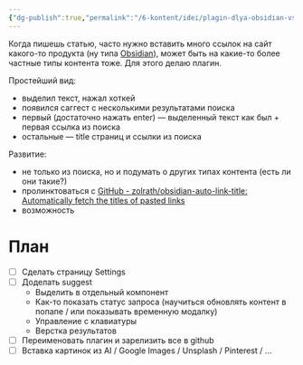 ```yaml
---
{"dg-publish":true,"permalink":"/6-kontent/idei/plagin-dlya-obsidian-vstavlyayushhij-ssylki-na-sajty-iz-gugl/","created":"2024-02-29T00:57:48.499+03:00","updated":"2024-03-12T13:09:08.189+03:00"}
---
```


Когда пишешь статью, часто нужно вставить много ссылок на сайт какого-то продукта (ну типа [Obsidian](https://obsidian.md/)), может быть на какие-то более частные типы контента тоже.
Для этого делаю плагин.

Простейший вид:
- выделил текст, нажал хоткей
- появился саггест с несколькими результатами поиска
- первый (достаточно нажать enter) — выделенный текст как был + первая ссылка из поиска 
- остальные — title страниц и ссылки из поиска

Развитие:
- не только из поиска, но и подумать о других типах контента (есть ли они такие?)
- пролинктоваться с  [GitHub - zolrath/obsidian-auto-link-title: Automatically fetch the titles of pasted links](https://github.com/zolrath/obsidian-auto-link-title)
- возможность 

# План
- [ ] Сделать страницу Settings
- [ ] Доделать suggest
	- Выделить в отдельный компонент
	- Как-то показать статус запроса (научиться обновлять контент в попапе / или показывать временную модалку)
	- Управление с клавиатуры
	- Верстка результатов
- [ ] Переименовать плагин и зарелизить все в github
- [ ] Вставка картинок из AI / Google Images / Unsplash / Pinterest / …
